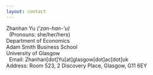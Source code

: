 ```yaml
---
layout: contact
---
```


<!-- Text can be **bold**, _italic_, or ~~strikethrough~~. -->

<!-- # Header 1 -->

<!-- ## Header 2

> This is a blockquote following a header.
>
> When something is important enough, you do it even if the odds are not in your favor. -->

Zhanhan Yu *('zan-han-'u)*  
&nbsp;
(Pronouns: she/her/hers)  
Department of Economics  
Adam Smith Business School  
University of Glasgow  
&nbsp;
Email: Zhanhan[dot]Yu[at]glasgow[dot]ac[dot]uk   
Address: Room 523, 2 Discovery Place, Glasgow, G11 6EY



<!-- [Back](./) -->